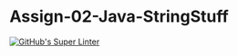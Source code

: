 # Assign-02-Java-StringStuff
[![GitHub's Super Linter](https://github.com/ICS4U-Programming-VanN/Assign-02-Java-StringStuff/workflows/GitHub's%20Super%20Linter/badge.svg)](https://github.com/ICS4U-Programming-VanN/Assign-02-Java-StringStuff/actions)
